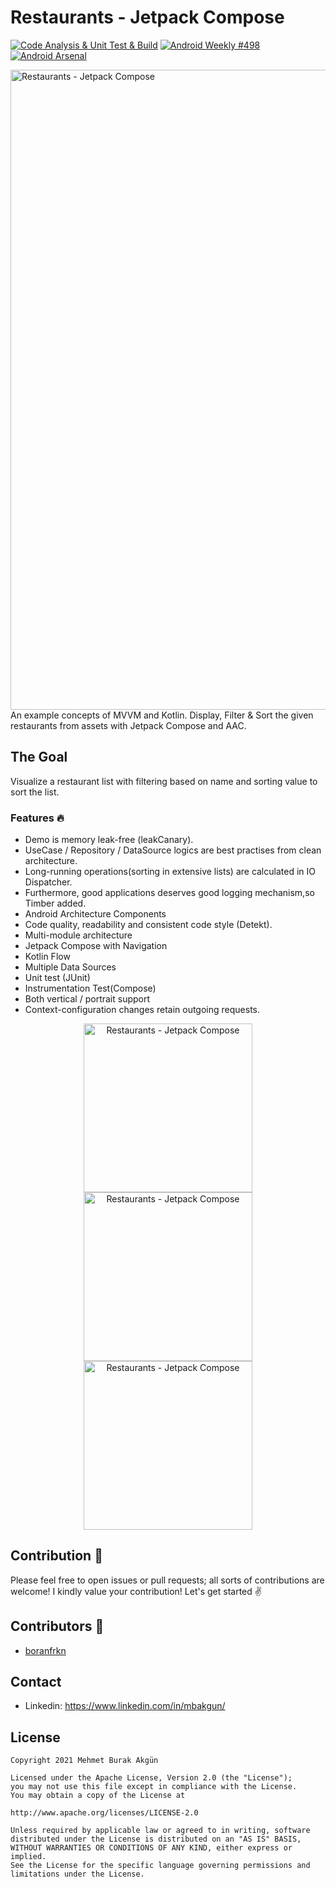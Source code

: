 # Restaurants - Jetpack Compose
[![Code Analysis & Unit Test & Build](https://github.com/mbakgun/Restaurants-Compose/actions/workflows/pr-check-build.yml/badge.svg)](https://github.com/mbakgun/Restaurants-Compose/actions/workflows/pr-check-build.yml)
[![Android Weekly #498](https://androidweekly.net/issues/issue-498/badge)](https://androidweekly.net/issues/issue-498)
[![Android Arsenal]( https://img.shields.io/badge/Android%20Arsenal-Restaurants--… )]( https://android-arsenal.com/details/1/8262 )


<img src="screenshots/screen.gif" alt="Restaurants - Jetpack Compose" width="1024" />
An example concepts of MVVM and Kotlin. Display, Filter & Sort the given restaurants from assets with Jetpack Compose and AAC.

## The Goal
Visualize a restaurant list with filtering based on name and sorting value to sort the list.

### Features 🔥
- Demo is memory leak-free (leakCanary).
- UseCase / Repository / DataSource logics are best practises from clean architecture.
- Long-running operations(sorting in extensive lists) are calculated in IO Dispatcher.
- Furthermore, good applications deserves good logging mechanism,so Timber added.
- Android Architecture Components
- Code quality, readability and consistent code style (Detekt).
- Multi-module architecture
- Jetpack Compose with Navigation
- Kotlin Flow
- Multiple Data Sources
- Unit test (JUnit)
- Instrumentation Test(Compose)
- Both vertical / portrait support
- Context-configuration changes retain outgoing requests.

<p align="center">
<img src="screenshots/2-min.gif" alt="Restaurants - Jetpack Compose" width="270" />   <img src="screenshots/3-min.gif" alt="Restaurants - Jetpack Compose" width="270" />   <img src="screenshots/4-min.gif" alt="Restaurants - Jetpack Compose" width="270" />
</p>

## Contribution 👏
Please feel free to open issues or pull requests; all sorts of contributions are welcome! I kindly value your contribution! Let's get started ✌️

## Contributors 👑
* [boranfrkn](https://github.com/boranfrkn)

## Contact
* Linkedin: https://www.linkedin.com/in/mbakgun/

License
-----------------

    Copyright 2021 Mehmet Burak Akgün

    Licensed under the Apache License, Version 2.0 (the "License");
    you may not use this file except in compliance with the License.
    You may obtain a copy of the License at

    http://www.apache.org/licenses/LICENSE-2.0

    Unless required by applicable law or agreed to in writing, software
    distributed under the License is distributed on an "AS IS" BASIS,
    WITHOUT WARRANTIES OR CONDITIONS OF ANY KIND, either express or implied.
    See the License for the specific language governing permissions and
    limitations under the License.